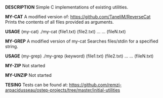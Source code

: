 **DESCRIPTION**
Simple C implementations of existing utilities.


**MY-CAT**
A modified version of: https://github.com/TaneliM/ReverseCat
Prints the contents of all files provided as arguments.

**USAGE** (my-cat)
./my-cat (file1.txt) (file2.txt) ... ... (fileN.txt)


**MY-GREP**
A modified version of my-cat
Searches files/stdin for a specified string.

**USAGE** (my-grep)
./my-grep (keyword) (file1.txt) (file2.txt) ... ... (fileN.txt)


**MY-ZIP**
Not started


**MY-UNZIP**
Not started


**TESING**
Tests can be found at: https://github.com/remzi-arpacidusseau/ostep-projects/tree/master/initial-utilities
